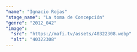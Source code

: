 ```yaml
---
"name": "Ignacio Rojas"
"stage_name": "La toma de Concepción"
"genre": "2012_042"
"image":
  "src": "https://mafi.tv/assets/40322308.webp"
  "alt": "40322308"
---
```

